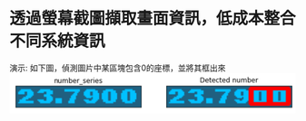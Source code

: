 # 透過螢幕截圖擷取畫面資訊，低成本整合不同系統資訊

演示: 如下圖，偵測圖片中某區塊包含0的座標，並將其框出來
![alt text](https://github.com/theandyhuang/get_screen_number/blob/main/GetNumber.png)
